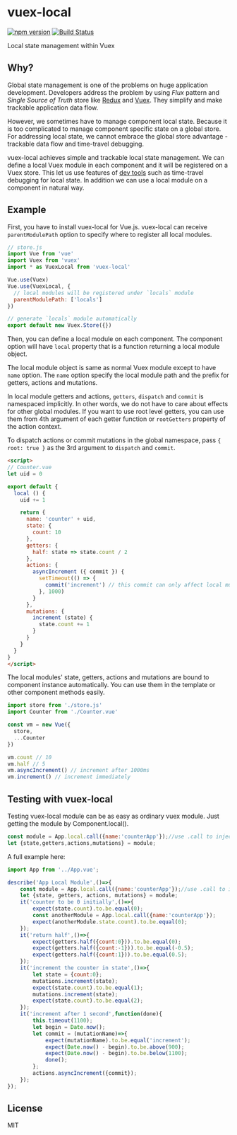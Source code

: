 # vuex-local

[![npm version](https://badge.fury.io/js/vuex-local.svg)](https://badge.fury.io/js/vuex-local)
[![Build Status](https://travis-ci.org/ktsn/vuex-local.svg?branch=master)](https://travis-ci.org/ktsn/vuex-local)

Local state management within Vuex

## Why?

Global state management is one of the problems on huge application development. Developers address the problem by using *Flux* pattern and *Single Source of Truth* store like [Redux](https://github.com/reactjs/redux) and [Vuex](https://github.com/vuejs/vuex). They simplify and make trackable application data flow.

However, we sometimes have to manage component local state. Because it is too complicated to manage component specific state on a global store. For addressing local state, we cannot embrace the global store advantage - trackable data flow and time-travel debugging.

vuex-local achieves simple and trackable local state management. We can define a local Vuex module in each component and it will be registered on a Vuex store. This let us use features of [dev tools](https://github.com/vuejs/vue-devtools) such as time-travel debugging for local state. In addition we can use a local module on a component in natural way.

## Example

First, you have to install vuex-local for Vue.js. vuex-local can receive `parentModulePath` option to specify where to register all local modules.

```js
// store.js
import Vue from 'vue'
import Vuex from 'vuex'
import * as VuexLocal from 'vuex-local'

Vue.use(Vuex)
Vue.use(VuexLocal, {
  // local modules will be registered under `locals` module
  parentModulePath: ['locals']
})

// generate `locals` module automatically
export default new Vuex.Store({})
```

Then, you can define a local module on each component. The component option will have `local` property that is a function returning a local module object.

The local module object is same as normal Vuex module except to have `name` option. The `name` option specify the local module path and the prefix for getters, actions and mutations.

In local module getters and actions, `getters`, `dispatch` and `commit` is namespaced implicitly. In other words, we do not have to care about effects for other global modules. If you want to use root level getters, you can use them from 4th argument of each getter function or `rootGetters` property of the action context.

To dispatch actions or commit mutations in the global namespace, pass `{ root: true }` as the 3rd argument to `dispatch` and `commit`.

```html
<script>
// Counter.vue
let uid = 0

export default {
  local () {
    uid += 1

    return {
      name: 'counter' + uid,
      state: {
        count: 10
      },
      getters: {
        half: state => state.count / 2
      },
      actions: {
        asyncIncrement ({ commit }) {
          setTimeout(() => {
            commit('increment') // this commit can only affect local mutation
          }, 1000)
        }
      },
      mutations: {
        increment (state) {
          state.count += 1
        }
      }
    }
  }
}
</script>
```

The local modules' state, getters, actions and mutations are bound to component instance automatically. You can use them in the template or other component methods easily.

```js
import store from './store.js'
import Counter from './Counter.vue'

const vm = new Vue({
  store,
  ...Counter
})

vm.count // 10
vm.half // 5
vm.asyncIncrement() // increment after 1000ms
vm.increment() // increment immediately
```

## Testing with vuex-local
Testing vuex-local module can be as easy as ordinary vuex module. Just getting the module by Component.local().

```js
const module = App.local.call({name:'counterApp'});//use .call to inject a mock component
let {state,getters,actions,mutations} = module;
```

A full example here:
```js
import App from '../App.vue';

describe('App Local Module',()=>{
    const module = App.local.call({name:'counterApp'});//use .call to inject a mock component
    let {state, getters, actions, mutations} = module;
    it('counter to be 0 initially',()=>{
        expect(state.count).to.be.equal(0);
        const anotherModule = App.local.call({name:'counterApp'});
        expect(anotherModule.state.count).to.be.equal(0);
    });
    it('return half',()=>{
        expect(getters.half({count:0})).to.be.equal(0);
        expect(getters.half({count:-1})).to.be.equal(-0.5);
        expect(getters.half({count:1})).to.be.equal(0.5);
    });
    it('increment the counter in state',()=>{
        let state = {count:0};
        mutations.increment(state);
        expect(state.count).to.be.equal(1);
        mutations.increment(state);
        expect(state.count).to.be.equal(2);
    });
    it('increment after 1 second',function(done){
        this.timeout(1100);
        let begin = Date.now();
        let commit = (mutationName)=>{
            expect(mutationName).to.be.equal('increment');
            expect(Date.now() - begin).to.be.above(900);
            expect(Date.now() - begin).to.be.below(1100);
            done();
        };
        actions.asyncIncrement({commit});
    });
});
```

## License

MIT

